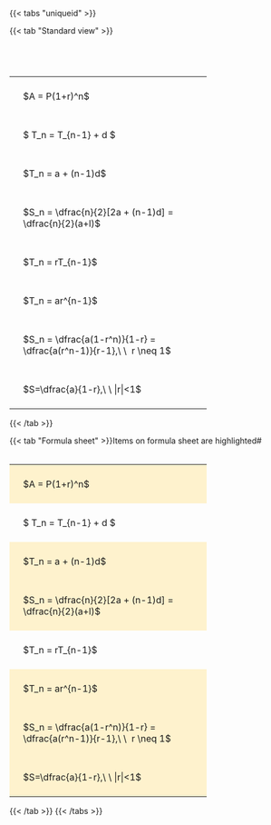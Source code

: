 ---
---

{{< tabs "uniqueid" >}}

{{< tab "Standard view" >}}

#  
<br>
<style type="text/css">
#T_655bd th.col_heading {
  text-align: left;
  font-size: 1em;
}
#T_655bd td {
  text-align: left;
  font-size: 1em;
  padding: 1.5em;
}
#T_655bd_row0_col0, #T_655bd_row1_col0, #T_655bd_row2_col0, #T_655bd_row3_col0, #T_655bd_row4_col0, #T_655bd_row5_col0, #T_655bd_row6_col0, #T_655bd_row7_col0 {
  width: 300px;
  white-space: pre-wrap;
}
</style>
<table id="T_655bd">
  <thead>
  </thead>
  <tbody>
    <tr>
      <td id="T_655bd_row0_col0" class="data row0 col0" >$A = P(1+r)^n$</td>
    </tr>
    <tr>
      <td id="T_655bd_row1_col0" class="data row1 col0" >$ T_n = T_{n-1} + d $</td>
    </tr>
    <tr>
      <td id="T_655bd_row2_col0" class="data row2 col0" >$T_n = a + (n-1)d$</td>
    </tr>
    <tr>
      <td id="T_655bd_row3_col0" class="data row3 col0" >$S_n = \dfrac{n}{2}[2a + (n-1)d] = \dfrac{n}{2}(a+l)$</td>
    </tr>
    <tr>
      <td id="T_655bd_row4_col0" class="data row4 col0" >$T_n = rT_{n-1}$</td>
    </tr>
    <tr>
      <td id="T_655bd_row5_col0" class="data row5 col0" >$T_n = ar^{n-1}$</td>
    </tr>
    <tr>
      <td id="T_655bd_row6_col0" class="data row6 col0" >$S_n = \dfrac{a(1-r^n)}{1-r} = \dfrac{a(r^n-1)}{r-1},\ \  r \neq 1$</td>
    </tr>
    <tr>
      <td id="T_655bd_row7_col0" class="data row7 col0" >$S=\dfrac{a}{1-r},\ \ |r|<1$</td>
    </tr>
  </tbody>
</table>
{{< /tab >}}

{{< tab "Formula sheet" >}}Items on formula sheet are highlighted#  
<br>
<style type="text/css">
#T_31ca8 th.col_heading {
  text-align: left;
  font-size: 1em;
}
#T_31ca8 td {
  text-align: left;
  font-size: 1em;
  padding: 1.5em;
}
#T_31ca8_row0_col0, #T_31ca8_row2_col0, #T_31ca8_row3_col0, #T_31ca8_row5_col0, #T_31ca8_row6_col0, #T_31ca8_row7_col0 {
  width: 300px;
  background-color: rgba(255,194,10, 0.2);
  white-space: pre-wrap;
}
#T_31ca8_row1_col0, #T_31ca8_row4_col0 {
  width: 300px;
  white-space: pre-wrap;
}
</style>
<table id="T_31ca8">
  <thead>
  </thead>
  <tbody>
    <tr>
      <td id="T_31ca8_row0_col0" class="data row0 col0" >$A = P(1+r)^n$</td>
    </tr>
    <tr>
      <td id="T_31ca8_row1_col0" class="data row1 col0" >$ T_n = T_{n-1} + d $</td>
    </tr>
    <tr>
      <td id="T_31ca8_row2_col0" class="data row2 col0" >$T_n = a + (n-1)d$</td>
    </tr>
    <tr>
      <td id="T_31ca8_row3_col0" class="data row3 col0" >$S_n = \dfrac{n}{2}[2a + (n-1)d] = \dfrac{n}{2}(a+l)$</td>
    </tr>
    <tr>
      <td id="T_31ca8_row4_col0" class="data row4 col0" >$T_n = rT_{n-1}$</td>
    </tr>
    <tr>
      <td id="T_31ca8_row5_col0" class="data row5 col0" >$T_n = ar^{n-1}$</td>
    </tr>
    <tr>
      <td id="T_31ca8_row6_col0" class="data row6 col0" >$S_n = \dfrac{a(1-r^n)}{1-r} = \dfrac{a(r^n-1)}{r-1},\ \  r \neq 1$</td>
    </tr>
    <tr>
      <td id="T_31ca8_row7_col0" class="data row7 col0" >$S=\dfrac{a}{1-r},\ \ |r|<1$</td>
    </tr>
  </tbody>
</table>
{{< /tab >}}
{{< /tabs >}}